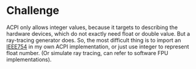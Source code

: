 


# Challenge

ACPI only allows integer values, because it targets to describing the hardware devices, which do not exactly need float or double value. But a ray-tracing generator does. So, the most difficult thing is to import an [IEEE754](https://en.wikipedia.org/wiki/IEEE_754) in my own ACPI implementation, or just use integer to represent float number. (Or simulate ray tracing, can refer to software FPU implementations).

